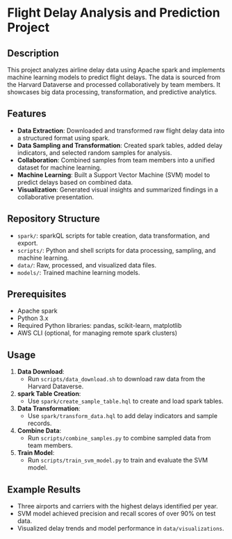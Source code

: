 # Flight Delay Analysis and Prediction Project

## Description
This project analyzes airline delay data using Apache spark and implements machine learning models to predict flight delays. The data is sourced from the Harvard Dataverse and processed collaboratively by team members. It showcases big data processing, transformation, and predictive analytics.

## Features
- **Data Extraction**: Downloaded and transformed raw flight delay data into a structured format using spark.
- **Data Sampling and Transformation**: Created spark tables, added delay indicators, and selected random samples for analysis.
- **Collaboration**: Combined samples from team members into a unified dataset for machine learning.
- **Machine Learning**: Built a Support Vector Machine (SVM) model to predict delays based on combined data.
- **Visualization**: Generated visual insights and summarized findings in a collaborative presentation.

## Repository Structure
- `spark/`: sparkQL scripts for table creation, data transformation, and export.
- `scripts/`: Python and shell scripts for data processing, sampling, and machine learning.
- `data/`: Raw, processed, and visualized data files.
- `models/`: Trained machine learning models.

## Prerequisites
- Apache spark
- Python 3.x
- Required Python libraries: pandas, scikit-learn, matplotlib
- AWS CLI (optional, for managing remote spark clusters)

## Usage
1. **Data Download**:
   - Run `scripts/data_download.sh` to download raw data from the Harvard Dataverse.
2. **spark Table Creation**:
   - Use `spark/create_sample_table.hql` to create and load spark tables.
3. **Data Transformation**:
   - Use `spark/transform_data.hql` to add delay indicators and sample records.
4. **Combine Data**:
   - Run `scripts/combine_samples.py` to combine sampled data from team members.
5. **Train Model**:
   - Run `scripts/train_svm_model.py` to train and evaluate the SVM model.

## Example Results
- Three airports and carriers with the highest delays identified per year.
- SVM model achieved precision and recall scores of over 90% on test data.
- Visualized delay trends and model performance in `data/visualizations`.

